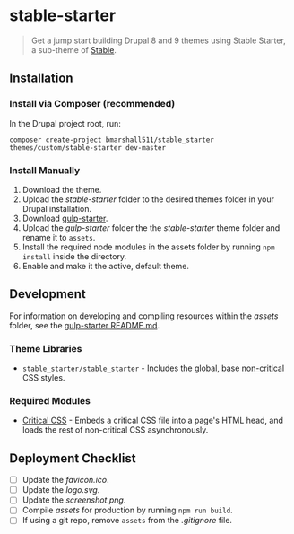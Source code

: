 # stable-starter

> Get a jump start building Drupal 8 and 9 themes using Stable Starter, a sub-theme of [Stable](https://www.drupal.org/docs/8/core/themes/stable-theme).

## Installation

### Install via Composer (recommended)

In the Drupal project root, run:
```
composer create-project bmarshall511/stable_starter themes/custom/stable-starter dev-master
```

### Install Manually

1. Download the theme.
2. Upload the *stable-starter* folder to the desired themes folder in your Drupal installation.
3. Download [gulp-starter](https://github.com/bmarshall511/gulp-starter).
4. Upload the *gulp-starter* folder the the *stable-starter* theme folder and rename it to `assets`.
5. Install the required node modules in the assets folder by running `npm install` inside the directory.
6. Enable and make it the active, default theme.

## Development

For information on developing and compiling resources within the *assets* folder, see the [gulp-starter README.md](https://github.com/bmarshall511/gulp-starter/blob/master/README.md).

### Theme Libraries

* `stable_starter/stable_starter` - Includes the global, base [non-critical](https://web.dev/defer-non-critical-css/) CSS styles.

### Required Modules

* [Critical CSS](https://www.drupal.org/project/critical_css) - Embeds a critical CSS file into a page's HTML head, and loads the rest of non-critical CSS asynchronously.

## Deployment Checklist

- [ ] Update the *favicon.ico*.
- [ ] Update the *logo.svg*.
- [ ] Update the *screenshot.png*.
- [ ] Compile *assets* for production by running `npm run build`.
- [ ] If using a git repo, remove `assets` from the *.gitignore* file.
